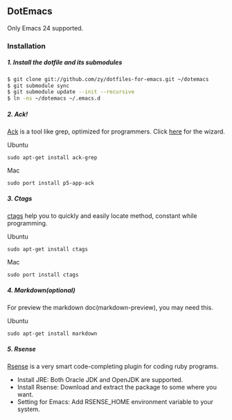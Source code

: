 ## DotEmacs

Only Emacs 24 supported.

### Installation

##### 1. Install the dotfile and its submodules #####

```bash
$ git clone git://github.com/zy/dotfiles-for-emacs.git ~/dotemacs
$ git submodule sync
$ git submodule update --init --recursive
$ ln -ns ~/dotemacs ~/.emacs.d
```

##### 2. Ack! #####

[Ack](http://betterthangrep.com/) is a tool like grep, optimized for
programmers. Click [here](http://betterthangrep.com/install/) for the
wizard.

Ubuntu
```
sudo apt-get install ack-grep
```
Mac
```
sudo port install p5-app-ack
```

##### 3. Ctags #####

[ctags](http://ctags.sourceforge.net/) help you to quickly and easily
locate method, constant while programming.

Ubuntu
```
sudo apt-get install ctags
```
Mac
```
sudo port install ctags
```

##### 4. Markdown(*optional*) #####

For preview the markdown doc(markdown-preview), you may need this.

Ubuntu
```
sudo apt-get install markdown
```

##### 5. Rsense #####
[Rsense](http://cx4a.org/software/rsense/manual.html) is a very smart
code-completing plugin for coding ruby programs.

- Install JRE: Both Oracle JDK and OpenJDK are supported.
- Install Rsense: Download and extract the package to some where you want.
- Setting for Emacs: Add RSENSE_HOME environment variable to your system.

